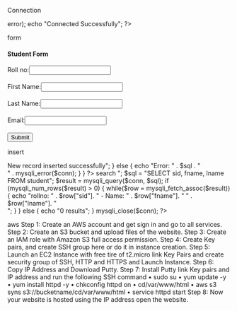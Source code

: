 Connection
<?php
 $dbhost = "localhost";
 $dbuser = "Jitesh";
 $dbpass = "_zT[2Hoj1Q0j_kN-";
 $db = "Practice";
 $conn = new mysqli($dbhost, $dbuser, $dbpass,$db) or die("Connect failed: %s\n". $conn -> error);
 echo "Connected Successfully";
?>

form
<html>
<body>    
<h4>Student Form</h4>
<form action="Practice.php" method="post">
  Roll no:<input type="text" name="sid"/><br><br>
  First Name:<input type="varchar" name="fname"/><br><br>
  Last Name:<input type="varchar" name="lname"/><br><br>
  Email:<input type="varchar" name="email"/><br><br>
  <input type="submit" name="SubmitButton"/>
</form>    
</body>
</html>

insert
<html>
<body>
<?php
include "dbconnect.php";
if(isset($_POST['SubmitButton'])){ 
  $rollno =  $_REQUEST['sid'];
  $first_name =  $_REQUEST['fname'];
  $last_name = $_REQUEST['lname'];
  $email = $_REQUEST['email'];
  $sql = "INSERT INTO student (sid, fname, lname, email)
  values( '$rollno', '$first_name', '$last_name', '$email' )";
  if (mysqli_query($conn, $sql)) {
    echo "<br>New record inserted successfully";
  } else {
    echo "Error: " . $sql . "<br>" . mysqli_error($conn);
  }
}  
?> 
</body>
</html>
search
<?php
 include 'dbconnect.php';
 echo "<br>";
 $sql = "SELECT sid, fname, lname FROM student";
 $result = mysqli_query($conn, $sql);
 if (mysqli_num_rows($result) > 0) {
    while($row = mysqli_fetch_assoc($result)) {
        echo "rollno: " . $row["sid"]. " - Name: " . $row["fname"]. " " . $row["lname"]. "<br>";
    }
 } else {
    echo "0 results";
 }
 mysqli_close($conn);
?>

aws
Step 1: Create an AWS account and get sign in and go to all services.
Step 2: Create an S3 bucket and upload files of the website.
Step 3: Create an IAM role with Amazon S3 full access permission.
Step 4: Create Key pairs, and create SSH group here or do it in instance creation.
Step 5: Launch an EC2 Instance with free tire of t2.micro link Key Pairs and create security group of SSH, HTTP and HTTPS and Launch Instance.
Step 6: Copy IP Address and Download Putty.
Step 7: Install Putty link Key pairs and IP address and run the following SSH command
•	sudo su
•	yum update -y
•	yum install httpd -y
•	chkconfig httpd on
•	cd/var/www/html
•	aws s3 syns s3://bucketname/cd/var/www/html
•	service httpd start
Step 8: Now your website is hosted using the IP address open the website.

